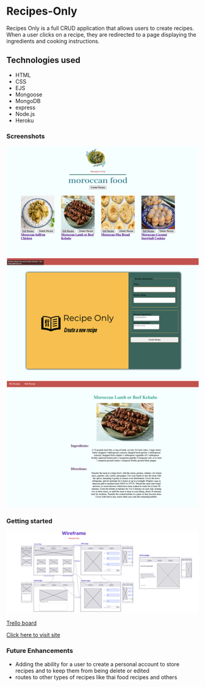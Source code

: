 # Recipes-Only

Recipes Only is a full CRUD application that allows users to create recipes. When a user clicks on a recipe, they are redirected to a page displaying the ingredients and cooking instructions.

## Technologies used

* HTML
* CSS
* EJS
* Mongoose 
* MongoDB
* express
* Node.js
* Heroku

### Screenshots 
![screenshot](./images/Screen%20Shot%202022-06-02%20at%203.54.06%20PM.png)
![screenshot](./images/Screen%20Shot%202%202022-06-02%20at%203.55.19%20PM.png)
![screenshot](./images/Screen%20Shot%203%202022-06-02%20at%203.56.52%20PM.png)


### Getting started
![WireFrame](./images/WireFrame2022-05-27%20at%203.13.25%20PM.png)

[Trello board](https://trello.com/b/XAbHgY4n/project-2) 

[Click here to visit site](https://recipesonly.herokuapp.com/recipes) 



### Future Enhancements
* Adding the ability for a user to create a personal account to store recipes and to keep them from being delete or edited
* routes to other types of recipes like thai food recipes and others 